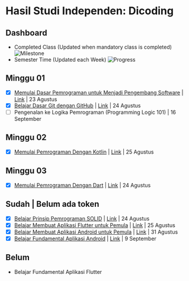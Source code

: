 # Hasil Studi Independen: Dicoding

## Dashboard
- Completed Class (Updated when mandatory class is completed)
![Milestone](https://progress-bar.dev/80/?title=DONE)
- Semester Time (Updated each Week)
![Progress](https://progress-bar.dev/20)

## Minggu 01

- [x] [Memulai Dasar Pemrograman untuk Menjadi Pengembang Software](./docs/01-01.pdf) | [Link](https://www.dicoding.com/certificates/07Z65W702XQR) | 23 Agustus
- [x] [Belajar Dasar Git dengan GitHub](./docs/01-02.pdf) | [Link](https://www.dicoding.com/certificates/ERZR4WDGMZYV) | 24 Agustus
- [ ] Pengenalan ke Logika Pemrograman (Programming Logic 101) | 16 September

## Minggu 02

- [x] [Memulai Pemrograman Dengan Kotlin](./docs/kotlin.pdf) | [Link](https://www.dicoding.com/certificates/KEXL38JY0PG2) | 25 Agustus

## Minggu 03

- [x] [Memulai Pemrograman Dengan Dart](./docs/dart.pdf) | [Link](https://www.dicoding.com/certificates/KEXL38N5RPG2) | 24 Agustus

## Sudah | Belum ada token

- [x] [Belajar Prinsip Pemrograman SOLID](./docs/solid.pdf) | [Link](https://www.dicoding.com/certificates/GRX5KQMO3Z0M) | 24 Agustus
- [x] [Belajar Membuat Aplikasi Flutter untuk Pemula](./docs/flutterPemula.pdf) | [Link](https://www.dicoding.com/certificates/2VX32OE0VPYQ) | 25 Agustus
- [x] [Belajar Membuat Aplikasi Android untuk Pemula](./docs/androidPemula.pdf) | [Link](https://www.dicoding.com/certificates/JLX1375V6P72) | 31 Agustus
- [x] [Belajar Fundamental Aplikasi Android](./docs/androidfundamental.pdf) | [Link](https://www.dicoding.com/certificates/1OP8L40D2ZQK) | 9 September

## Belum

- Belajar Fundamental Aplikasi Flutter
